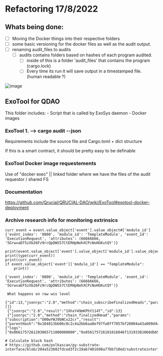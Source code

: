 # Refactoring 17/8/2022
## Whats being done:
- [ ] Moving the Docker things into their respective folders
- [ ] some basic versioning for the docker files as well as the audit output.
- [ ] renaming audit_files to audits
  - [ ] audits contains folders based on hashes of each program audited.
    - [ ] inside of this is a folder 'audit_files' that contains the program (cargo.lock)
    - [ ] Every time its run it will save output in a timestamped file. (human readable ?)

![image](https://user-images.githubusercontent.com/36494048/185178910-d6076b7d-891e-4dca-bb31-437de747a1b1.png)





## ExoTool for QDAO
This folder includes:
    - Script that is called by ExoSys daemon
    - Docker images
 
### ExoTool 1. --> cargo audit --json
Requirements include the source file and Cargo.toml + dict structure

If this is a smart contract, it should be pretty easy to be definable

### ExoTool Docker image requestements
Use of "docker exec" || linked folder where we have the files of the audit requestor / shared FS

### Documentation
https://github.com/Qrucial/QRUCIAL-DAO/wiki/ExoTool#exotool-docker-deployment

### Archive research info for monitoring extrinsics

```WSS comments for debug/research
curr_event = event.value_object['event'].value_object#['module_id']
{'event_index': '0800', 'module_id': 'TemplateModule', 'event_id': 'ExecutionRequest', 'attributes': (66666666, '5GrwvaEF5zXb26Fz9rcQpDWS57CtERHpNehXCPcNoHGKutQY')}

print(event.value_object['event'].value_object['module_id'].value_object)
print(type(curr_event))
print(curr_event)
if event.value_object['event']['module_id'] == "TemplateModule":
    print()

{'event_index': '0800', 'module_id': 'TemplateModule', 'event_id': 'ExecutionRequest', 'attributes': (66666666, '5GrwvaEF5zXb26Fz9rcQpDWS57CtERHpNehXCPcNoHGKutQY')}

 What happens on raw wss level
 {"id":13,"jsonrpc":"2.0","method":"chain_subscribeFinalizedHeads","params":[]}
 {"jsonrpc":"2.0","result":"1XhxY49mKPhY114T","id":13}
 {"jsonrpc":"2.0","method":"chain_finalizedHead","params":{"subscription":"O00wYWJ9bNCx22cr","result":{"parentHash":"0x104813bb06c0c2c4a2bb6aa0ef97fa0ff7057bf20004a43a009d4c76b63010b7","number":"0x22e","stateRoot":"0x558785d0f608615e9c91303a61e89c305210e5588fe691b2d718d6404deea4ed","extrinsicsRoot":"0xfae4ab5907139f87707541ca145fa7f04fbd3e59d8ddc38d1622a8deb51b56a7","digest":{"logs":["0x0661757261203065711000000000","0x056175726101016046f13193381060db65ea3afebe1f78f82c97cbf23950541a91af3306e9055761c304116b7fa41af6e7c38902d13fe5dd52da5034b2d892b5ed276c4a56bc87"]}}}}

# Calculate block hash
# https://github.com/polkascan/py-substrate-interface/blob/204a523602fdced3f2c19ab7401698a77bb710ed/substrateinterface/base.py#L893```
